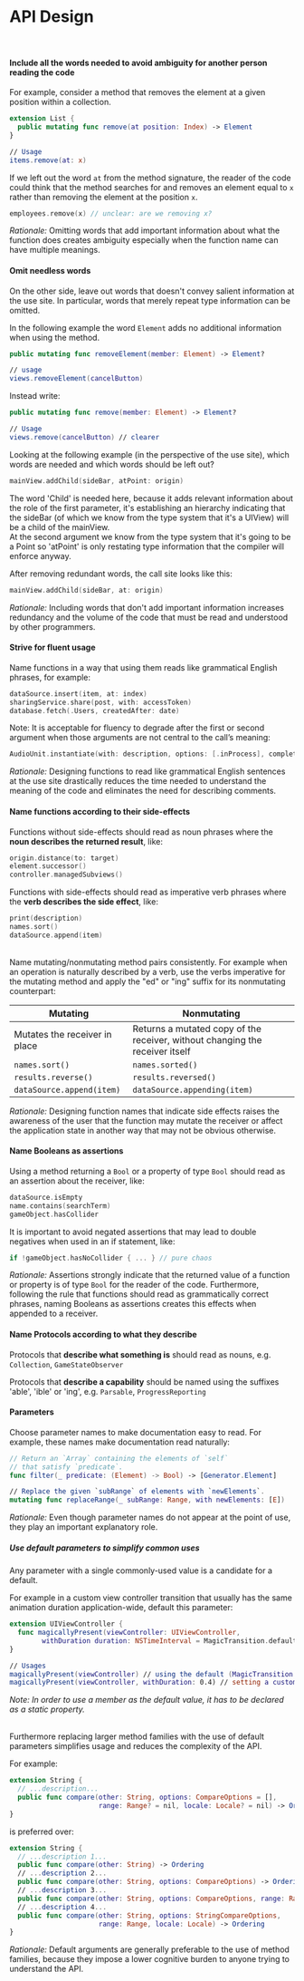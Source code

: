 # API Design
<br>

#### Include all the words needed to avoid ambiguity for another person reading the code

For example, consider a method that removes the element at a given position within a collection.

```swift
extension List {
  public mutating func remove(at position: Index) -> Element
}

// Usage
items.remove(at: x)
```

If we left out the word ```at``` from the method signature, the reader of the code could think that the method searches for and removes an element equal to ```x``` rather than removing the element at the position ```x```.

```swift
employees.remove(x) // unclear: are we removing x?
```
_Rationale:_ Omitting words that add important information about what the function does creates ambiguity especially when the function name can have multiple meanings.

#### Omit needless words

On the other side, leave out words that doesn't convey salient information at the use site.
In particular, words that merely repeat type information can be omitted.

In the following example the word ```Element``` adds no additional information when using the method.

```swift
public mutating func removeElement(member: Element) -> Element?

// usage
views.removeElement(cancelButton)
```

Instead write:

```swift
public mutating func remove(member: Element) -> Element?

// Usage
views.remove(cancelButton) // clearer
```

Looking at the following example (in the perspective of the use site), which words are needed and which words should be left out?
```swift
mainView.addChild(sideBar, atPoint: origin)
```
The word 'Child' is needed here, because it adds relevant information about the role of the first parameter, it's establishing an hierarchy indicating that the sideBar (of which we know from the type system that it's a UIView) will be a child of the mainView.
<br>At the second argument we know from the type system that it's going to be a Point so 'atPoint' is only restating type information that the compiler will enforce anyway.

After removing redundant words, the call site looks like this:
```swift
mainView.addChild(sideBar, at: origin)
```

_Rationale:_ Including words that don't add important information increases redundancy and the volume of the code that must be read and understood by other programmers.

#### Strive for fluent usage

Name functions in a way that using them reads like grammatical English phrases, for example:

```swift
dataSource.insert(item, at: index)
sharingService.share(post, with: accessToken)
database.fetch(.Users, createdAfter: date)
```

Note: It is acceptable for fluency to degrade after the first or second argument when those arguments are not central to the call’s meaning:

```swift
AudioUnit.instantiate(with: description, options: [.inProcess], completionHandler: stopProgressBar)
```

_Rationale:_ Designing functions to read like grammatical English sentences at the use site drastically reduces the time needed to understand the meaning of the code and eliminates the need for describing comments.

#### Name functions according to their side-effects

Functions without side-effects should read as noun phrases where the <b>noun describes the returned result</b>, like:
```swift
origin.distance(to: target)
element.successor()
controller.managedSubviews()
```
Functions with side-effects should read as imperative verb phrases where the <b>verb describes the side effect</b>, like:
```swift
print(description)
names.sort()
dataSource.append(item)
```
<br>
Name mutating/nonmutating method pairs consistently. For example when an operation is naturally described by a verb, use the verbs imperative for the mutating method and apply the "ed" or "ing" suffix for its nonmutating counterpart:

| Mutating | Nonmutating |
|---|---|
| Mutates the receiver in place | Returns a mutated copy of the receiver, without changing the receiver itself |
| `names.sort()`  | `names.sorted()`|
| `results.reverse()`  | `results.reversed()`|
| `dataSource.append(item)` | `dataSource.appending(item)` |

_Rationale:_ Designing function names that indicate side effects raises the awareness of the user that the function may mutate the receiver or affect the application state in another way that may not be obvious otherwise.

#### Name Booleans as assertions

Using a method returning a `Bool` or a property of type `Bool` should read as an assertion about the receiver, like:
```swift
dataSource.isEmpty
name.contains(searchTerm)
gameObject.hasCollider
```

It is important to avoid negated assertions that may lead to double negatives when used in an if statement, like:
```swift
if !gameObject.hasNoCollider { ... } // pure chaos
```

_Rationale:_ Assertions strongly indicate that the returned value of a function or property is of type `Bool` for the reader of the code.
Furthermore, following the rule that functions should read as grammatically correct phrases, naming Booleans as assertions creates this effects when appended to a receiver.

#### Name Protocols according to what they describe

Protocols that <b>describe what something is</b> should read as nouns, e.g. `Collection`, `GameStateObserver`

Protocols that <b>describe a capability</b> should be named using the suffixes 'able', 'ible' or 'ing', e.g. `Parsable`, `ProgressReporting`

#### Parameters

Choose parameter names to make documentation easy to read. For example, these names make documentation read naturally:
```swift
// Return an `Array` containing the elements of `self`
// that satisfy `predicate`.
func filter(_ predicate: (Element) -> Bool) -> [Generator.Element]

// Replace the given `subRange` of elements with `newElements`.
mutating func replaceRange(_ subRange: Range, with newElements: [E])
```
_Rationale:_ Even though parameter names do not appear at the point of use, they play an important explanatory role.

##### Use default parameters to simplify common uses

Any parameter with a single commonly-used value is a candidate for a default.

For example in a custom view controller transition that usually has the same animation duration application-wide, default this parameter:
```swift
extension UIViewController {
  func magicallyPresent(viewController: UIViewController,
        withDuration duration: NSTimeInterval = MagicTransition.defaultDuration)  
}

// Usages
magicallyPresent(viewController) // using the default (MagicTransition.defaultDuration)
magicallyPresent(viewController, withDuration: 0.4) // setting a custom animation duration
```
_Note: In order to use a member as the default value, it has to be declared as a static property._

<br>
Furthermore replacing larger method families with the use of default parameters simplifies usage and reduces the complexity of the API.

For example:
```swift
extension String {
  // ...description...
  public func compare(other: String, options: CompareOptions = [],
                      range: Range? = nil, locale: Locale? = nil) -> Ordering
}
```

is preferred over:
```swift
extension String {
  // ...description 1...
  public func compare(other: String) -> Ordering
  // ...description 2...
  public func compare(other: String, options: CompareOptions) -> Ordering
  // ...description 3...
  public func compare(other: String, options: CompareOptions, range: Range) -> Ordering
  // ...description 4...
  public func compare(other: String, options: StringCompareOptions,
                      range: Range, locale: Locale) -> Ordering
}
```

_Rationale:_ Default arguments are generally preferable to the use of method families, because they impose a lower cognitive burden to anyone trying to understand the API.
